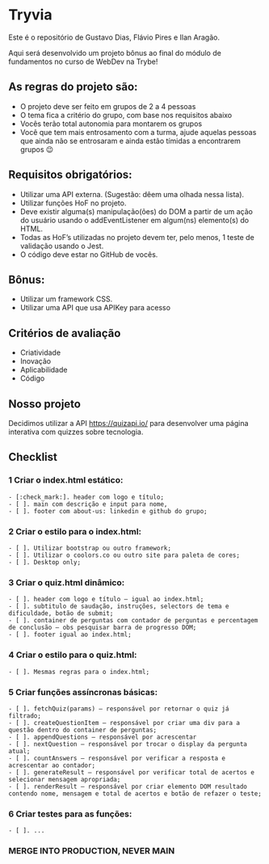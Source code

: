 # Tryvia

Este é o repositório de Gustavo Dias, Flávio Pires e Ilan Aragão.

Aqui será desenvolvido um projeto bônus ao final do módulo de fundamentos no curso de WebDev na Trybe!

## As regras do projeto são:

- O projeto deve ser feito em grupos de 2 a 4 pessoas
- O tema fica a critério do grupo, com base nos requisitos abaixo
- Vocês terão total autonomia para montarem os grupos
- Você que tem mais entrosamento com a turma, ajude aquelas pessoas que ainda não se entrosaram e ainda estão tímidas a encontrarem grupos :wink:

## Requisitos obrigatórios:

- Utilizar uma API externa. (Sugestão: dêem uma olhada nessa lista).
- Utilizar funções HoF no projeto.
- Deve existir alguma(s) manipulação(ões) do DOM a partir de um ação do usuário usando o addEventListener em algum(ns) elemento(s) do HTML.
- Todas as HoF’s utilizadas no projeto devem ter, pelo menos, 1 teste de validação usando o Jest.
- O código deve estar no GitHub de vocês.

## Bônus:

- Utilizar um framework CSS.
- Utilizar uma API que usa APIKey para acesso

## Critérios de avaliação

- Criatividade
- Inovação
- Aplicabilidade
- Código

## Nosso projeto

Decidimos utilizar a API https://quizapi.io/ para desenvolver uma página interativa com quizzes sobre tecnologia.

## Checklist

### 1 Criar o index.html estático:
	- [:check_mark:]. header com logo e título;
	- [ ]. main com descrição e input para nome, 
	- [ ]. footer com about-us: linkedin e github do grupo;
### 2 Criar o estilo para o index.html:
	- [ ]. Utilizar bootstrap ou outro framework;
	- [ ]. Utilizar o coolors.co ou outro site para paleta de cores;
	- [ ]. Desktop only;
### 3 Criar o quiz.html dinâmico:
	- [ ]. header com logo e título – igual ao index.html;
	- [ ]. subtitulo de saudação, instruções, selectors de tema e dificuldade, botão de submit;
	- [ ]. container de perguntas com contador de perguntas e percentagem de conclusão – obs pesquisar barra de progresso DOM;
	- [ ]. footer igual ao index.html;
### 4 Criar o estilo para o quiz.html:
	- [ ]. Mesmas regras para o index.html;
### 5 Criar funções assíncronas básicas:
	- [ ]. fetchQuiz(params) – responsável por retornar o quiz já filtrado;
	- [ ]. createQuestionItem – responsável por criar uma div para a questão dentro do container de perguntas;
	- [ ]. appendQuestions – responsável por acrescentar 
	- [ ]. nextQuestion – responsável por trocar o display da pergunta atual;
	- [ ]. countAnswers – responsável por verificar a resposta e acrescentar ao contador;
	- [ ]. generateResult – responsável por verificar total de acertos e selecionar mensagem apropriada;
	- [ ]. renderResult – responsável por criar elemento DOM resultado contendo nome, mensagem e total de acertos e botão de refazer o teste;
### 6 Criar testes para as funções:
	- [ ]. ...

### MERGE INTO PRODUCTION, NEVER MAIN 
